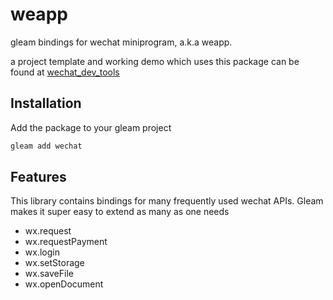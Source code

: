 # weapp

gleam bindings for wechat miniprogram, a.k.a weapp.

a project template and working demo which uses this package
can be found at [wechat_dev_tools](https://github.com/kaiwu/wechat_dev_tools)

## Installation

Add the package to your gleam project

```sh
gleam add wechat
```

## Features

This library contains bindings for many frequently used wechat APIs. Gleam makes it
super easy to extend as many as one needs

- wx.request
- wx.requestPayment
- wx.login
- wx.setStorage
- wx.saveFile
- wx.openDocument

